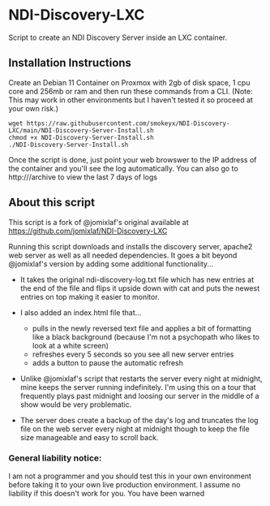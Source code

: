 # NDI-Discovery-LXC

Script to create an NDI Discovery Server inside an LXC container.

## Installation Instructions
Create an Debian 11 Container on Proxmox with 2gb of disk space, 1 cpu core and 256mb or ram and then run these commands from a CLI. (Note: This may work in other environments but I haven't tested it so proceed at your own risk.)
```
wget https://raw.githubusercontent.com/smokeyx/NDI-Discovery-LXC/main/NDI-Discovery-Server-Install.sh
chmod +x NDI-Discovery-Server-Install.sh
./NDI-Discovery-Server-Install.sh
```

Once the script is done, just point your web browswer to the IP address of the container and you'll see the log automatically.  You can also go to http://<IP-Addr>/archive to view the last 7 days of logs

## About this script

This script is a fork of @jomixlaf's original available at https://github.com/jomixlaf/NDI-Discovery-LXC 

Running this script downloads and installs the discovery server, apache2 web server as well as all needed dependencies.  It goes a bit beyond @jomixlaf's version by adding some additional functionality...

- It takes the original ndi-discovery-log.txt file which has new entries at the end of the file and flips it upside down with cat and puts the newest entries on top making it easier to monitor.

- I also added an index.html file that...
	- pulls in the newly reversed text file and applies a bit of formatting like a black background (because I'm not a psychopath who likes to look at a white screen) 
	- refreshes every 5 seconds so you see all new server entries
	- adds a button to pause the automatic refresh

- Unlike @jomixlaf's script that restarts the server every night at midnight, mine keeps the server running indefinitely. I'm using this on a tour that frequently plays past midnight and loosing our server in the middle of a show would be very problematic.

- The server does create a backup of the day's log and truncates the log file on the web server every night at midnight though to keep the file size manageable and easy to scroll back.

### General liability notice:

I am not a programmer and you should test this in your own environment before taking it to your own live production environment.  I assume no liability if this doesn't work for you.  You have been warned
